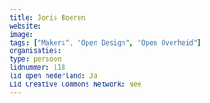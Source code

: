 ```yaml
---
title: Joris Boeren
website: 
image: 
tags: ["Makers", "Open Design", "Open Overheid"]
organisaties:
type: persoon
lidnummer: 118
lid open nederland: Ja
Lid Creative Commons Network: Nee
---
```



